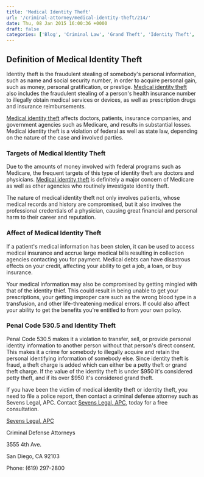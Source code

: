 ```yaml
---
title: 'Medical Identity Theft'
url: '/criminal-attorney/medical-identity-theft/214/'
date: Thu, 08 Jan 2015 16:00:36 +0000
draft: false
categories: ['Blog', 'Criminal Law', 'Grand Theft', 'Identity Theft', 'Theft']
---
```


Definition of Medical Identity Theft
------------------------------------

Identity theft is the fraudulent stealing of somebody's personal information, such as name and social security number, in order to acquire personal gain, such as money, personal gratification, or prestige. [Medical identity theft](https://www.sevenslegal.com/ "Sevens Legal, APC") also includes the fraudulent stealing of a person's health insurance number to illegally obtain medical services or devices, as well as prescription drugs and insurance reimbursements.

[Medical identity theft](https://www.sevenslegal.com/ "Sevens Legal, APC") affects doctors, patients, insurance companies, and government agencies such as Medicare, and results in substantial losses. Medical identity theft is a violation of federal as well as state law, depending on the nature of the case and involved parties.

### Targets of Medical Identity Theft

Due to the amounts of money involved with federal programs such as Medicare, the frequent targets of this type of identity theft are doctors and physicians. [Medical identity theft](https://www.sevenslegal.com/ "Sevens Legal, APC") is definitely a major concern of Medicare as well as other agencies who routinely investigate identity theft.

The nature of medical identity theft not only involves patients, whose medical records and history are compromised, but it also involves the professional credentials of a physician, causing great financial and personal harm to their career and reputation.

### Affect of Medical Identity Theft

If a patient's medical information has been stolen, it can be used to access medical insurance and accrue large medical bills resulting in collection agencies contacting you for payment. Medical debts can have disastrous effects on your credit, affecting your ability to get a job, a loan, or buy insurance.

Your medical information may also be compromised by getting mingled with that of the identity thief. This could result in being unable to get your prescriptions, your getting improper care such as the wrong blood type in a transfusion, and other life-threatening medical errors. If could also affect your ability to get the benefits you're entitled to from your own policy.

### Penal Code 530.5 and Identity Theft

Penal Code 530.5 makes it a violation to transfer, sell, or provide personal identity information to another person without that person's direct consent. This makes it a crime for somebody to illegally acquire and retain the personal identifying information of somebody else. Since identity theft is fraud, a theft charge is added which can either be a petty theft or grand theft charge. If the value of the identity theft is under $950 it's considered petty theft, and if its over $950 it's considered grand theft.

If you have been the victim of medical identity theft or identity theft, you need to file a police report, then contact a criminal defense attorney such as Sevens Legal, APC. Contact [Sevens Legal, APC](https://www.sevenslegal.com/ "Sevens Legal, APC"), today for a free consultation.

[Sevens Legal, APC](https://www.sevenslegal.com/ "Sevens Legal, APC")

Criminal Defense Attorneys

3555 4th Ave.

San Diego, CA 92103

Phone: (619) 297-2800